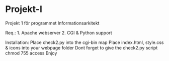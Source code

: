 Projekt-I
=========

Projekt 1 för programmet Informationsarkitekt

Req.:
    1. Apache webserver
    2. CGI & Python support

Installation:
    Place check2.py into the cgi-bin map
    Place index.html, style.css & icons into your webpage folder
    Dont forget to give the check2.py script chmod 755 access
    Enjoy 